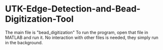 # UTK-Edge-Detection-and-Bead-Digitization-Tool
The main file is "bead_digitization"
To run the program, open that file in MATLAB and run it. No interaction with other files is needed, they simply run in the background. 
